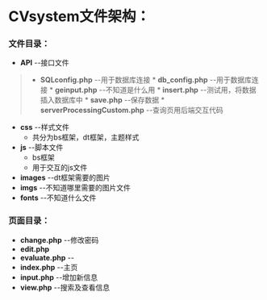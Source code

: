 # CVsystem文件架构：
### 文件目录：
* **API** --接口文件
>   * **SQLconfig.php** --用于数据库连接
    * **db_config.php** --用于数据库连接
    * **geinput.php** --不知道是什么用
    * **insert.php** --测试用，将数据插入数据库中
    * **save.php** --保存数据
    * **serverProcessingCustom.php** --查询页用后端交互代码
* **css** --样式文件
    * 共分为bs框架，dt框架，主题样式
* **js**  --脚本文件
    * bs框架
    * 用于交互的js文件
* **images** --dt框架需要的图片
* **imgs** --不知道哪里需要的图片文件
* **fonts** --不知道什么文件

### 页面目录：
* **change.php** --修改密码
* **edit.php**
* **evaluate.php** --
* **index.php** --主页
* **input.php** --增加新信息
* **view.php** --搜索及查看信息

